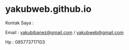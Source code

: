 # yakubweb.github.io

Kontak Saya :

Email : yakubibanez@gmail.com / yakubweb@gmail.com

Hp : 085773717103
